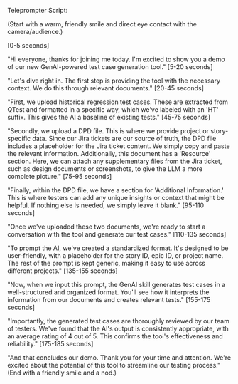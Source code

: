 Teleprompter Script:

(Start with a warm, friendly smile and direct eye contact with the camera/audience.)

[0-5 seconds]

"Hi everyone, thanks for joining me today. I'm excited to show you a demo of our new GenAI-powered test case generation tool."
[5-20 seconds]

"Let's dive right in. The first step is providing the tool with the necessary context. We do this through relevant documents."
[20-45 seconds]

"First, we upload historical regression test cases. These are extracted from QTest and formatted in a specific way, which we've labeled with an 'HT' suffix. This gives the AI a baseline of existing tests."
[45-75 seconds]

"Secondly, we upload a DPD file. This is where we provide project or story-specific data. Since our Jira tickets are our source of truth, the DPD file includes a placeholder for the Jira ticket content. We simply copy and paste the relevant information. Additionally, this document has a 'Resource' section. Here, we can attach any supplementary files from the Jira ticket, such as design documents or screenshots, to give the LLM a more complete picture."
[75-95 seconds]

"Finally, within the DPD file, we have a section for 'Additional Information.' This is where testers can add any unique insights or context that might be helpful. If nothing else is needed, we simply leave it blank."
[95-110 seconds]

"Once we've uploaded these two documents, we're ready to start a conversation with the tool and generate our test cases."
[110-135 seconds]

"To prompt the AI, we've created a standardized format. It's designed to be user-friendly, with a placeholder for the story ID, epic ID, or project name. The rest of the prompt is kept generic, making it easy to use across different projects."
[135-155 seconds]

"Now, when we input this prompt, the GenAI skill generates test cases in a well-structured and organized format. You'll see how it interprets the information from our documents and creates relevant tests."
[155-175 seconds]

"Importantly, the generated test cases are thoroughly reviewed by our team of testers. We've found that the AI's output is consistently appropriate, with an average rating of 4 out of 5. This confirms the tool's effectiveness and reliability."
[175-185 seconds]

"And that concludes our demo. Thank you for your time and attention. We're excited about the potential of this tool to streamline our testing process."
(End with a friendly smile and a nod.)
